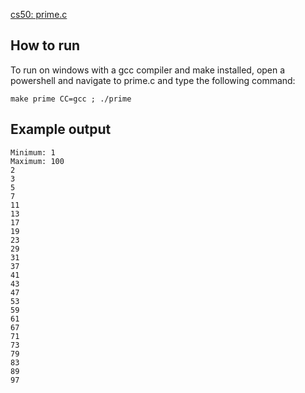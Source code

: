 [cs50: prime.c](https://cs50.harvard.edu/x/2023/problems/1/prime/)

## How to run

To run on windows with a gcc compiler and make installed, open a powershell and navigate to prime.c and type the following command:

```
make prime CC=gcc ; ./prime
```

## Example output

```
Minimum: 1
Maximum: 100
2
3
5
7
11
13
17
19
23
29
31
37
41
43
47
53
59
61
67
71
73
79
83
89
97
```
